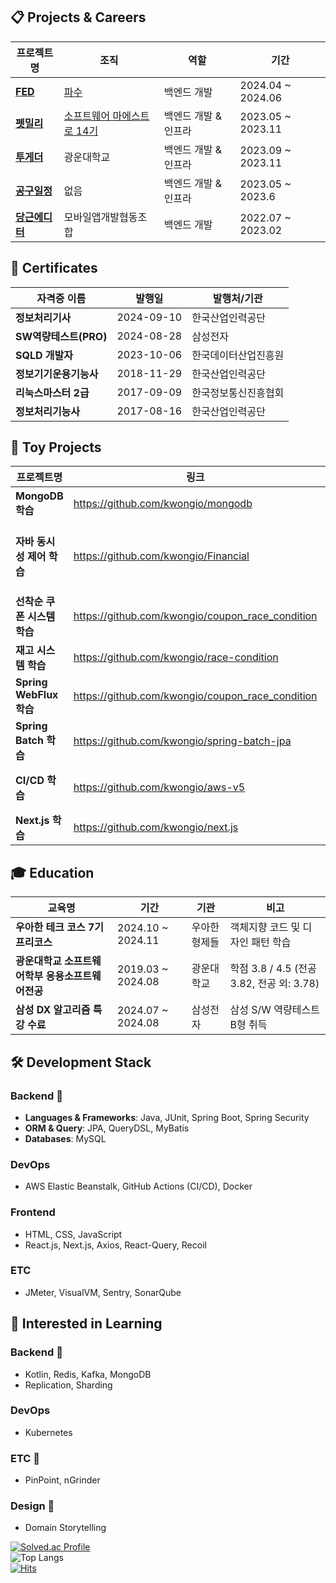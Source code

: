 ## 📋 Projects & Careers

| 프로젝트명     | 조직                    | 역할                   | 기간                |
|----------------|-------------------------|------------------------|---------------------|
| [**FED**](https://www.fasoo.com/products/fasoo-enterprise-drm)| [파수](https://www.fasoo.com/about-us) | 백엔드 개발| 2024.04 ~ 2024.06 |
| [**펫밀리**](https://github.com/SWM-Petmily/SWM-SPRING?tab=readme-ov-file)| [소프트웨어 마에스트로 14기](https://www.swmaestro.org/sw/main/main.do) | 백엔드 개발 & 인프라| 2023.05 ~ 2023.11 |
| [**투게더**](https://github.com/Kwangwoon-OSS)|광운대학교| 백엔드 개발 & 인프라| 2023.09 ~ 2023.11|
| [**공구일정**](https://github.com/Gongguiljeong/backend)|없음| 백엔드 개발 & 인프라| 2023.05 ~ 2023.6|
| [**당근에디터**](https://github.com/devRABBIT-KWU)| 모바일앱개발협동조합 | 백엔드 개발| 2022.07 ~ 2023.02|


## 🏅 Certificates  

| 자격증 이름                | 발행일       | 발행처/기관               |
|----------------------------|--------------|---------------------------|
| **정보처리기사**            | 2024-09-10   | 한국산업인력공단          |
| **SW역량테스트(PRO)**       | 2024-08-28   | 삼성전자                 |
| **SQLD 개발자**             | 2023-10-06   | 한국데이터산업진흥원      |
| **정보기기운용기능사**       | 2018-11-29   | 한국산업인력공단          | 
| **리눅스마스터 2급**         | 2017-09-09   | 한국정보통신진흥협회      |
| **정보처리기능사**           | 2017-08-16   | 한국산업인력공단          |


## 🧸 Toy Projects  

| 프로젝트명                    | 링크                                 | 비고                                |
|-------------------------------|--------------------------------------|-------------------------------------|
| **MongoDB 학습**               | https://github.com/kwongio/mongodb   | MongoDB 설치 및 기초 학습           |
| **자바 동시성 제어 학습**       | https://github.com/kwongio/Financial | 자바 ReentrantLock, ConcurrentHashMap, ExecutorService, CompletableFuture 학습 |
| **선착순 쿠폰 시스템 학습**     | https://github.com/kwongio/coupon_race_condition | 자바, DB, Redis 동시성 해결방법 학습 및 Kafka 비동기 처리 학습 |
| **재고 시스템 학습**           | https://github.com/kwongio/race-condition | 자바, DB, Redis 동시성 해결방법 학습  |
| **Spring WebFlux 학습**        | https://github.com/kwongio/coupon_race_condition | WebFlux와 R2DBC 기초 학습           |
| **Spring Batch 학습**          | https://github.com/kwongio/spring-batch-jpa | Spring Batch 기초 학습             |
| **CI/CD 학습**                 | https://github.com/kwongio/aws-v5    | AWS Elastic Beanstalk와 GitHub Actions CI/CD 연동 |
| **Next.js 학습**               | https://github.com/kwongio/next.js   | Next.js 학습                        |





## 🎓 Education  

| 교육명                                  | 기간                | 기관                     | 비고                                     |
|-----------------------------------------|---------------------|--------------------------|------------------------------------------|
| **우아한 테크 코스 7기 프리코스** | 2024.10 ~ 2024.11 | 우아한형제들 |객체지향 코드 및 디자인 패턴 학습|
| **광운대학교 소프트웨어학부 응용소프트웨어전공** | 2019.03 ~ 2024.08  | 광운대학교 |학점 3.8 / 4.5 (전공 3.82, 전공 외: 3.78) |
| **삼성 DX 알고리즘 특강 수료**              | 2024.07 ~ 2024.08 | 삼성전자 |삼성 S/W 역량테스트 B형 취득|


## 🛠 Development Stack  

### Backend 🌟  
- **Languages & Frameworks**: Java, JUnit, Spring Boot, Spring Security  
- **ORM & Query**: JPA, QueryDSL, MyBatis  
- **Databases**: MySQL 

### DevOps  
- AWS Elastic Beanstalk, GitHub Actions (CI/CD), Docker  

### Frontend  
- HTML, CSS, JavaScript  
- React.js, Next.js, Axios, React-Query, Recoil  

### ETC  
- JMeter, VisualVM, Sentry, SonarQube  


## 🌱 Interested in Learning  

### Backend 🌟  
- Kotlin, Redis, Kafka, MongoDB  
- Replication, Sharding  

### DevOps  
- Kubernetes  

### ETC 🌟
- PinPoint, nGrinder  

### Design 🌟
- Domain Storytelling  


[![Solved.ac Profile](http://mazassumnida.wtf/api/v2/generate_badge?boj=rldh1111)](https://solved.ac/rldh1111/)  
![Top Langs](https://github-readme-stats.vercel.app/api/top-langs/?username=kwongio&layout=compact)  
[![Hits](https://hits.seeyoufarm.com/api/count/incr/badge.svg?url=https%3A%2F%2Fgithub.com%2Fkwongio&count_bg=%2379C83D&title_bg=%23555555&icon=&icon_color=%23E7E7E7&title=hits&edge_flat=false)](https://hits.seeyoufarm.com)
